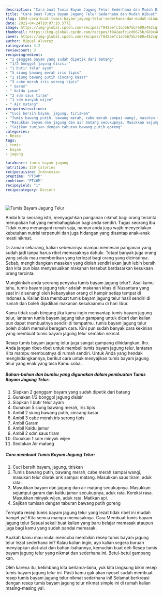 ```yaml
---
description: "Cara buat Tumis Bayam Jagung Telur Sederhana dan Mudah Dibuat"
title: "Cara buat Tumis Bayam Jagung Telur Sederhana dan Mudah Dibuat"
slug: 1054-cara-buat-tumis-bayam-jagung-telur-sederhana-dan-mudah-dibuat
date: 2021-04-24T10:07:10.577Z
image: https://img-global.cpcdn.com/recipes/f842aefc1cd6675b/680x482cq70/tumis-bayam-jagung-telur-foto-resep-utama.jpg
thumbnail: https://img-global.cpcdn.com/recipes/f842aefc1cd6675b/680x482cq70/tumis-bayam-jagung-telur-foto-resep-utama.jpg
cover: https://img-global.cpcdn.com/recipes/f842aefc1cd6675b/680x482cq70/tumis-bayam-jagung-telur-foto-resep-utama.jpg
author: Miguel Alvarez
ratingvalue: 4.2
reviewcount: 3
recipeingredient:
- "2 genggam bayam yang sudah dipetik dari batang"
- "1/2 bonggol jagung disisir"
- "1 butir telur ayam"
- "5 siung bawang merah iris tipis"
- "2 siung bawang putih cincang kasar"
- "3 cabe merah iris serong tipis"
- " Garam"
- " Kaldu jamur"
- "2 sdm saus tiram"
- "1 sdm minyak wijen"
- " Air matang"
recipeinstructions:
- "Cuci bersih bayam, jagung, tiriskan"
- "Tumis bawang putih, bawang merah, cabe merah sampai wangi, masukan telur diorak arik sampai matang. Masukkan saus tiram, aduk rata."
- "Masukkan bayam dan jagung dan air matang secukupnya. Masukkan sejumput garam dan kaldu jamur secukupnya, aduk rata. Koreksi rasa. Masukkan minyak wijen, aduk rata. Matikan api."
- "Sajikan tumisan dengan taburan bawang putih goreng"
categories:
- Resep
tags:
- tumis
- bayam
- jagung

katakunci: tumis bayam jagung 
nutrition: 230 calories
recipecuisine: Indonesian
preptime: "PT34M"
cooktime: "PT46M"
recipeyield: "1"
recipecategory: Dessert

---
```



![Tumis Bayam Jagung Telur](https://img-global.cpcdn.com/recipes/f842aefc1cd6675b/680x482cq70/tumis-bayam-jagung-telur-foto-resep-utama.jpg)

Andai kita seorang istri, menyuguhkan panganan nikmat bagi orang tercinta merupakan hal yang membahagiakan bagi anda sendiri. Tugas seorang ibu Tidak cuma menangani rumah saja, namun anda juga wajib menyediakan kebutuhan nutrisi terpenuhi dan juga hidangan yang disantap anak-anak mesti nikmat.

Di zaman  sekarang, kalian sebenarnya mampu memesan panganan yang sudah jadi tanpa harus ribet memasaknya dahulu. Tetapi banyak juga orang yang selalu mau memberikan yang terlezat bagi orang yang dicintainya. Sebab, menghidangkan masakan yang diolah sendiri akan jauh lebih bersih dan kita pun bisa menyesuaikan makanan tersebut berdasarkan kesukaan orang tercinta. 



Mungkinkah anda seorang penyuka tumis bayam jagung telur?. Asal kamu tahu, tumis bayam jagung telur adalah makanan khas di Nusantara yang saat ini disenangi oleh kebanyakan orang di hampir setiap tempat di Indonesia. Kalian bisa membuat tumis bayam jagung telur hasil sendiri di rumah dan boleh dijadikan makanan kesukaanmu di hari libur.

Kamu tidak usah bingung jika kamu ingin menyantap tumis bayam jagung telur, lantaran tumis bayam jagung telur gampang untuk dicari dan kalian pun dapat membuatnya sendiri di tempatmu. tumis bayam jagung telur boleh diolah memalui beragam cara. Kini pun sudah banyak cara kekinian yang membuat tumis bayam jagung telur semakin nikmat.

Resep tumis bayam jagung telur juga sangat gampang dihidangkan, lho. Anda jangan ribet-ribet untuk membeli tumis bayam jagung telur, lantaran Kita mampu membuatnya di rumah sendiri. Untuk Anda yang hendak menghidangkannya, berikut cara untuk menyajikan tumis bayam jagung telur yang enak yang bisa Kamu coba.

<!--inarticleads1-->

##### Bahan-bahan dan bumbu yang digunakan dalam pembuatan Tumis Bayam Jagung Telur:

1. Siapkan 2 genggam bayam yang sudah dipetik dari batang
1. Gunakan 1/2 bonggol jagung disisir
1. Siapkan 1 butir telur ayam
1. Gunakan 5 siung bawang merah, iris tipis
1. Ambil 2 siung bawang putih, cincang kasar
1. Ambil 3 cabe merah iris serong tipis
1. Ambil  Garam
1. Ambil  Kaldu jamur
1. Ambil 2 sdm saus tiram
1. Gunakan 1 sdm minyak wijen
1. Sediakan  Air matang




<!--inarticleads2-->

##### Cara membuat Tumis Bayam Jagung Telur:

1. Cuci bersih bayam, jagung, tiriskan
1. Tumis bawang putih, bawang merah, cabe merah sampai wangi, masukan telur diorak arik sampai matang. Masukkan saus tiram, aduk rata.
1. Masukkan bayam dan jagung dan air matang secukupnya. Masukkan sejumput garam dan kaldu jamur secukupnya, aduk rata. Koreksi rasa. Masukkan minyak wijen, aduk rata. Matikan api.
1. Sajikan tumisan dengan taburan bawang putih goreng




Ternyata resep tumis bayam jagung telur yang lezat tidak ribet ini mudah banget ya! Kita semua mampu memasaknya. Cara Membuat tumis bayam jagung telur Sesuai sekali buat kalian yang baru belajar memasak ataupun juga bagi kamu yang sudah pandai memasak.

Apakah kamu mau mulai mencoba membikin resep tumis bayam jagung telur lezat sederhana ini? Kalau kalian ingin, ayo kalian segera buruan menyiapkan alat-alat dan bahan-bahannya, kemudian buat deh Resep tumis bayam jagung telur yang nikmat dan sederhana ini. Betul-betul gampang kan. 

Oleh karena itu, ketimbang kita berlama-lama, yuk kita langsung bikin resep tumis bayam jagung telur ini. Pasti kamu gak akan nyesel sudah membuat resep tumis bayam jagung telur nikmat sederhana ini! Selamat berkreasi dengan resep tumis bayam jagung telur nikmat simple ini di rumah kalian masing-masing,ya!.

